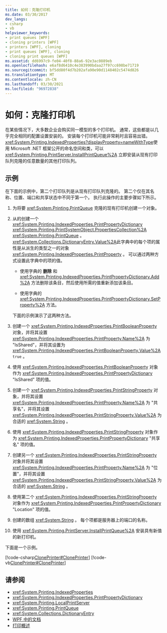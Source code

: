 ```yaml
---
title: 如何：克隆打印机
ms.date: 03/30/2017
dev_langs:
- csharp
- vb
helpviewer_keywords:
- print queues [WPF]
- cloning printers [WPF]
- printers [WPF], cloning
- print queues [WPF], cloning
- cloning print queues [WPF]
ms.assetid: dd6997c9-fe04-40f8-88a6-92e3ac0889eb
ms.openlocfilehash: e6af8d6410c4e383990bdaa27f97cc698be71719
ms.sourcegitcommit: bf5dd80f4d7b202afa90e90d1148402c5474d826
ms.translationtype: MT
ms.contentlocale: zh-CN
ms.lasthandoff: 03/30/2021
ms.locfileid: "96972838"
---
```

# <a name="how-to-clone-a-printer"></a>如何：克隆打印机
在某些情况下，大多数企业会购买同一模型的多个打印机。 通常，这些都是以几乎完全相同的配置设置安装的。 安装每个打印机可能非常耗时且容易出错。 <xref:System.Printing.IndexedProperties?displayProperty=nameWithType>使用 Microsoft .NET 框架公开的命名空间和类，可以 <xref:System.Printing.PrintServer.InstallPrintQueue%2A> 立即安装从现有打印队列克隆的任意数量的其他打印队列。  
  
## <a name="example"></a>示例  
 在下面的示例中，第二个打印队列是从现有打印队列克隆的。 第二个仅在其名称、位置、端口和共享状态中不同于第一个。 执行此操作的主要步骤如下所示。  
  
1. 为将要 <xref:System.Printing.PrintQueue> 克隆的现有打印机创建一个对象。  
  
2. 从的创建一个 <xref:System.Printing.IndexedProperties.PrintPropertyDictionary> <xref:System.Printing.PrintSystemObject.PropertiesCollection%2A> <xref:System.Printing.PrintQueue> 。 <xref:System.Collections.DictionaryEntry.Value%2A>此字典中的每个项的属性是从派生的类型之一的对象 <xref:System.Printing.IndexedProperties.PrintProperty> 。 可以通过两种方式设置此字典中的项的值。  
  
    - 使用字典的 **删除** 和 <xref:System.Printing.IndexedProperties.PrintPropertyDictionary.Add%2A> 方法删除该条目，然后使用所需的值重新添加该条目。  
  
    - 使用字典的 <xref:System.Printing.IndexedProperties.PrintPropertyDictionary.SetProperty%2A> 方法。  
  
     下面的示例演示了这两种方法。  
  
3. 创建一个 <xref:System.Printing.IndexedProperties.PrintBooleanProperty> 对象，并将其设置 <xref:System.Printing.IndexedProperties.PrintProperty.Name%2A> 为 "IsShared"，并将其设置为 <xref:System.Printing.IndexedProperties.PrintBooleanProperty.Value%2A> `true` 。  
  
4. 使用 <xref:System.Printing.IndexedProperties.PrintBooleanProperty> 对象作为 <xref:System.Printing.IndexedProperties.PrintPropertyDictionary> "IsShared" 项的值。  
  
5. 创建一个 <xref:System.Printing.IndexedProperties.PrintStringProperty> 对象，并将其设置 <xref:System.Printing.IndexedProperties.PrintProperty.Name%2A> 为 "共享名"，并将其设置 <xref:System.Printing.IndexedProperties.PrintStringProperty.Value%2A> 为合适的 <xref:System.String> 。  
  
6. 使用 <xref:System.Printing.IndexedProperties.PrintStringProperty> 对象作为 <xref:System.Printing.IndexedProperties.PrintPropertyDictionary> "共享名" 项的值。  
  
7. 创建另一个 <xref:System.Printing.IndexedProperties.PrintStringProperty> 对象并将其设置 <xref:System.Printing.IndexedProperties.PrintProperty.Name%2A> 为 "位置"，并将其设置 <xref:System.Printing.IndexedProperties.PrintStringProperty.Value%2A> 为合适的 <xref:System.String> 。  
  
8. 使用第二个 <xref:System.Printing.IndexedProperties.PrintStringProperty> 对象作为 <xref:System.Printing.IndexedProperties.PrintPropertyDictionary> "Location" 项的值。  
  
9. 创建的数组 <xref:System.String> 。 每个项都是服务器上的端口的名称。  
  
10. 使用 <xref:System.Printing.PrintServer.InstallPrintQueue%2A> 安装具有新值的新打印机。  
  
 下面是一个示例。  
  
 [!code-csharp[ClonePrinter#ClonePrinter](~/samples/snippets/csharp/VS_Snippets_Wpf/ClonePrinter/CSharp/Program.cs#cloneprinter)]
 [!code-vb[ClonePrinter#ClonePrinter](~/samples/snippets/visualbasic/VS_Snippets_Wpf/ClonePrinter/visualbasic/program.vb#cloneprinter)]  
  
## <a name="see-also"></a>请参阅

- <xref:System.Printing.IndexedProperties>
- <xref:System.Printing.IndexedProperties.PrintPropertyDictionary>
- <xref:System.Printing.LocalPrintServer>
- <xref:System.Printing.PrintQueue>
- <xref:System.Collections.DictionaryEntry>
- [WPF 中的文档](documents-in-wpf.md)
- [打印概述](printing-overview.md)
